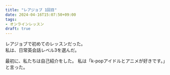 ```yaml
---
title: "レアジョブ 1回目"
date: 2024-04-16T15:07:50+09:00
tags:
- オンラインレッスン
draft: true
---
```


レアジョブで初めてのレッスンだった。  
私は、日常英会話レベル3を選んだ。

最初に、私たちは自己紹介をした。
私は「k-popアイドルとアニメが好きです。」と言った。